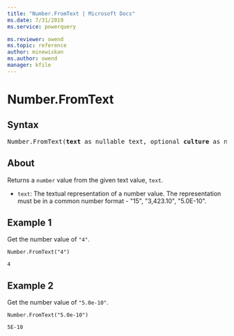 ```yaml
---
title: "Number.FromText | Microsoft Docs"
ms.date: 7/31/2019
ms.service: powerquery

ms.reviewer: owend
ms.topic: reference
author: minewiskan
ms.author: owend
manager: kfile
---
```

# Number.FromText

## Syntax

<pre>
Number.FromText(<b>text</b> as nullable text, optional <b>culture</b> as nullable text) as nullable number
</pre>
  
## About  
Returns a `number` value from the given text value, `text`. <ul> <li><code>text</code>: The textual representation of a number value. The representation must be in a common number format - "15", "3,423.10", "5.0E-10".</li> </ul>

## Example 1
Get the number value of `"4"`.

```powerquery-m
Number.FromText("4")
```

`4`

## Example 2
Get the number value of `"5.0e-10"`.

```powerquery-m
Number.FromText("5.0e-10")
```

`5E-10`
